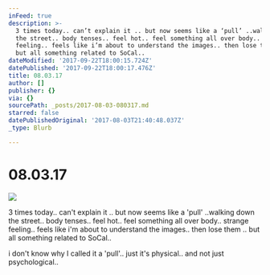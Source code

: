 ```yaml
---
inFeed: true
description: >-
  3 times today.. can’t explain it .. but now seems like a ‘pull’ ..walking down
  the street.. body tenses.. feel hot.. feel something all over body.. strange
  feeling.. feels like i’m about to understand the images.. then lose them ..
  but all something related to SoCal.. 
dateModified: '2017-09-22T18:00:15.724Z'
datePublished: '2017-09-22T18:00:17.476Z'
title: 08.03.17
author: []
publisher: {}
via: {}
sourcePath: _posts/2017-08-03-080317.md
starred: false
datePublishedOriginal: '2017-08-03T21:40:48.037Z'
_type: Blurb

---
```

# 08.03.17
![](https://the-grid-user-content.s3-us-west-2.amazonaws.com/e584418d-5b55-4de3-8136-9570401e3673.jpg)

3 times today.. can't explain it .. but now seems like a 'pull' ..walking down the street.. body tenses.. feel hot.. feel something all over body.. strange feeling.. feels like i'm about to understand the images.. then lose them .. but all something related to SoCal.. 

i don't know why I called it a 'pull'.. just it's physical.. and not just psychological..
